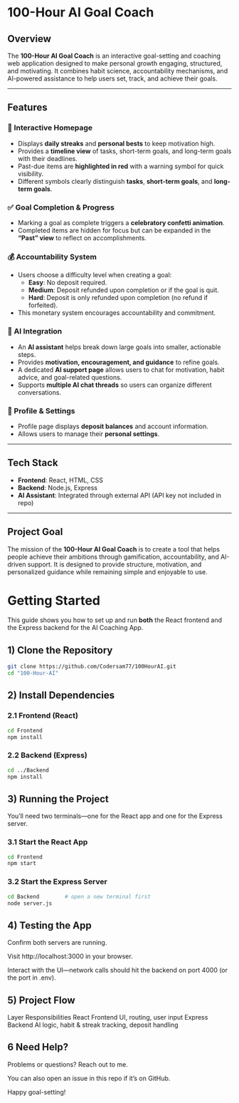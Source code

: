 # 100-Hour AI Goal Coach

## Overview
The **100-Hour AI Goal Coach** is an interactive goal-setting and coaching web application designed to make personal growth engaging, structured, and motivating. It combines habit science, accountability mechanisms, and AI-powered assistance to help users set, track, and achieve their goals.

---

## Features

### 🎯 Interactive Homepage
- Displays **daily streaks** and **personal bests** to keep motivation high.  
- Provides a **timeline view** of tasks, short-term goals, and long-term goals with their deadlines.  
- Past-due items are **highlighted in red** with a warning symbol for quick visibility.  
- Different symbols clearly distinguish **tasks**, **short-term goals**, and **long-term goals**.  

### ✅ Goal Completion & Progress
- Marking a goal as complete triggers a **celebratory confetti animation**.  
- Completed items are hidden for focus but can be expanded in the **“Past” view** to reflect on accomplishments.  

### 💰 Accountability System
- Users choose a difficulty level when creating a goal:  
  - **Easy**: No deposit required.  
  - **Medium**: Deposit refunded upon completion or if the goal is quit.  
  - **Hard**: Deposit is only refunded upon completion (no refund if forfeited).  
- This monetary system encourages accountability and commitment.  

### 🤖 AI Integration
- An **AI assistant** helps break down large goals into smaller, actionable steps.  
- Provides **motivation, encouragement, and guidance** to refine goals.  
- A dedicated **AI support page** allows users to chat for motivation, habit advice, and goal-related questions.  
- Supports **multiple AI chat threads** so users can organize different conversations.  

### 👤 Profile & Settings
- Profile page displays **deposit balances** and account information.  
- Allows users to manage their **personal settings**.  

---

## Tech Stack
- **Frontend**: React, HTML, CSS  
- **Backend**: Node.js, Express  
- **AI Assistant**: Integrated through external API (API key not included in repo)  

---

## Project Goal
The mission of the **100-Hour AI Goal Coach** is to create a tool that helps people achieve their ambitions through gamification, accountability, and AI-driven support. It is designed to provide structure, motivation, and personalized guidance while remaining simple and enjoyable to use.

# Getting Started

This guide shows you how to set up and run **both** the React frontend and the Express backend for the AI Coaching App.

## 1)  Clone the Repository

```bash
git clone https://github.com/Codersam77/100HourAI.git
cd "100-Hour-AI"

```
## 2) Install Dependencies
### 2.1 Frontend (React)
```bash
cd Frontend        
npm install
```

### 2.2 Backend (Express)
```bash
cd ../Backend     
npm install
```

## 3) Running the Project
You’ll need two terminals—one for the React app and one for the Express server.

### 3.1 Start the React App
```bash
cd Frontend        
npm start
```
### 3.2 Start the Express Server
```bash
cd Backend        # open a new terminal first
node server.js
```

## 4) Testing the App
Confirm both servers are running.

Visit http://localhost:3000 in your browser.

Interact with the UI—network calls should hit the backend on port 4000 (or the port in .env).

## 5) Project Flow
Layer	Responsibilities
React Frontend	UI, routing, user input
Express Backend	AI logic, habit & streak tracking, deposit handling

## 6 Need Help?
Problems or questions? Reach out to me.

You can also open an issue in this repo if it’s on GitHub.

Happy goal-setting!
